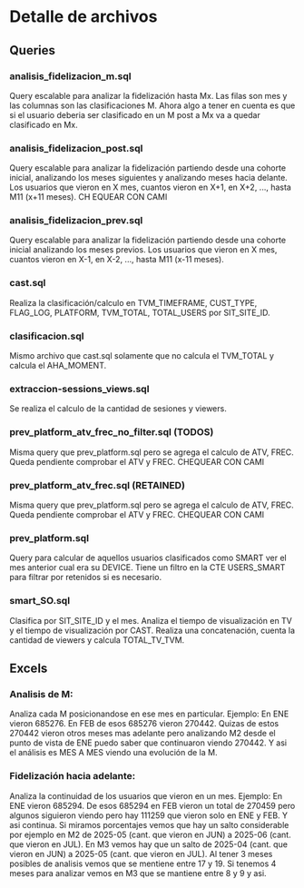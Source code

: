# Detalle de archivos

## Queries

### analisis_fidelizacion_m.sql
Query escalable para analizar la fidelización hasta Mx. Las filas son mes y las columnas son las clasificaciones M. Ahora algo a tener en cuenta es que si el usuario deberia ser clasificado en un M post a Mx va a quedar clasificado en Mx.

### analisis_fidelizacion_post.sql
Query escalable para analizar la fidelización partiendo desde una cohorte inicial, analizando los meses siguientes y analizando meses hacia delante. Los usuarios que vieron en X mes, cuantos vieron en X+1, en X+2, ..., hasta M11 (x+11 meses). CH EQUEAR CON CAMI

### analisis_fidelizacion_prev.sql
Query escalable para analizar la fidelización partiendo desde una cohorte inicial analizando los meses previos. Los usuarios que vieron en X mes, cuantos vieron en X-1, en X-2, ..., hasta M11 (x-11 meses).

### cast.sql
Realiza la clasificación/calculo en TVM_TIMEFRAME, CUST_TYPE, FLAG_LOG, PLATFORM, TVM_TOTAL, TOTAL_USERS por SIT_SITE_ID.

### clasificacion.sql
Mismo archivo que cast.sql solamente que no calcula el TVM_TOTAL y calcula el AHA_MOMENT.

 ### extraccion-sessions_views.sql
Se realiza el calculo de la cantidad de sesiones y viewers.

### prev_platform_atv_frec_no_filter.sql (TODOS)
Misma query que prev_platform.sql pero se agrega el calculo de ATV, FREC. Queda pendiente comprobar el ATV y FREC. CHEQUEAR CON CAMI

### prev_platform_atv_frec.sql (RETAINED)
Misma query que prev_platform.sql pero se agrega el calculo de ATV, FREC. Queda pendiente comprobar el ATV y FREC. CHEQUEAR CON CAMI

### prev_platform.sql
Query para calcular de aquellos usuarios clasificados como SMART ver el mes anterior cual era su DEVICE. Tiene un filtro en la CTE USERS_SMART para filtrar por retenidos si es necesario.

### smart_SO.sql
Clasifica por SIT_SITE_ID y el mes. Analiza el tiempo de visualización en TV y el tiempo de visualización por CAST. Realiza una concatenación, cuenta la cantidad de viewers y calcula TOTAL_TV_TVM. 




## Excels

### Analisis de M: 
Analiza cada M posicionandose en ese mes en particular. Ejemplo:
En ENE vieron 685276. En FEB de esos 685276 vieron 270442. Quizas de estos 270442 vieron otros meses mas adelante pero analizando M2 desde el punto de vista de ENE puedo saber que continuaron viendo 270442.
Y asi el análisis es MES A MES viendo una evolución de la M.

### Fidelización hacia adelante:
Analiza la continuidad de los usuarios que vieron en un mes. Ejemplo:
En ENE vieron 685294. De esos 685294 en FEB vieron un total de 270459 pero algunos siguieron viendo pero hay 111259 que vieron solo en ENE y FEB. Y asi continua.
Si miramos porcentajes vemos que hay un salto considerable por ejemplo en M2 de 2025-05 (cant. que vieron en JUN) a 2025-06 (cant. que vieron en JUL). En M3 vemos hay que un salto de 2025-04 (cant. que vieron en JUN) a 2025-05 (cant. que vieron en JUL). Al tener 3 meses posibles de analisis vemos que se mentiene entre 17 y 19. Si tenemos 4 meses para analizar vemos en M3 que se mantiene entre 8 y 9 y asi.
